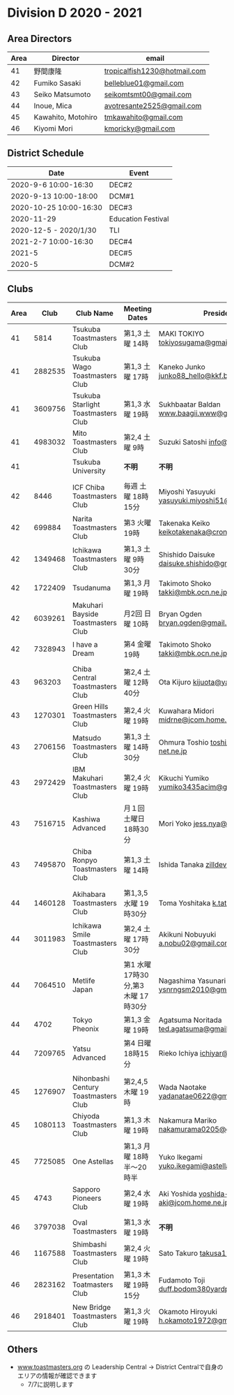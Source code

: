 # Division D 2020 - 2021
  
## Area Directors
  
|Area|Director|email|
|----|--------|-----|
|41|野間康隆|tropicalfish1230@hotmail.com|
|42|Fumiko Sasaki|belleblue01@gmail.com|
|43|Seiko Matsumoto|seikomtsmt00@gmail.com|
|44|Inoue, Mica|avotresante2525@gmail.com|
|45|Kawahito, Motohiro|tmkawahito@gmail.com|
|46|Kiyomi Mori|kmoricky@gmail.com|
  
## District Schedule
  
|Date|Event|
|----|-----|
|2020-9-6 10:00-16:30|DEC#2|
|2020-9-13 10:00-18:00|DCM#1|
|2020-10-25 10:00-16:30|DEC#3|
|2020-11-29|Education Festival|
|2020-12-5 - 2020/1/30|TLI|
|2021-2-7 10:00-16:30|DEC#4|
|2021-5|DEC#5|
|2020-5|DCM#2|
  
## Clubs
  
|Area|Club|Club Name|Meeting Dates|President|
|----|----|---------|-------------|---------|
|41|5814|Tsukuba Toastmasters Club|第1,3 土曜 14時|MAKI TOKIYO tokiyosugama@gmail.com|
|41|2882535|Tsukuba Wago Toastmasters Club|第1,3 土曜 17時|Kaneko Junko junko88_hello@kkf.biglobe.ne.jp|
|41|3609756|Tsukuba Starlight Toastmasters Club|第1,3 水曜 19時|Sukhbaatar Baldan www.baagii.www@gmail.com|
|41|4983032|Mito Toastmasters Club|第2,4 土曜 9時|Suzuki Satoshi info@satrex.jp|
|41||Tsukuba University|**不明**|**不明**|
||||
|42|8446|ICF Chiba Toastmasters Club|毎週 土曜 18時15分|Miyoshi Yasuyuki yasuyuki.miyoshi51@gmail.com|
|42|699884|Narita Toastmasters Club|第3 火曜 19時|Takenaka Keiko keikotakenaka@cronos.ocn.ne.jp|
|42|1349468|Ichikawa Toastmasters Club|第1,3 土曜 9時30分|Shishido Daisuke daisuke.shishido@gmail.com|
|42|1722409|Tsudanuma|第1,3 月曜 19時|Takimoto Shoko takki@mbk.ocn.ne.jp|
|42|6039261|Makuhari Bayside Toastmasters Club|月2回 日曜 10時|Bryan Ogden bryan.ogden@gmail.com|
|42|7328943|I have a Dream|第4 金曜 19時|Takimoto Shoko takki@mbk.ocn.ne.jp|
||||
|43|963203|Chiba Central Toastmasters Club|第2,4 土曜 12時40分|Ota Kijuro kijuota@yahoo.co.jp|
|43|1270301|Green Hills Toastmasters Club|第2,4 火曜 19時|Kuwahara Midori midrne@jcom.home.ne.jp|
|43|2706156|Matsudo Toastmasters Club|第1,3 土曜 14時30分|Ohmura Toshio toshi_oh@fd5.so-net.ne.jp|
|43|2972429|IBM Makuhari Toastmasters Club|第2,4 火曜 19時|Kikuchi Yumiko yumiko3435acim@gmail.com|
|43|7516715|Kashiwa Advanced|月１回 土曜日 18時30分|Mori Yoko jess.nya@gmail.com|
|43|7495870|Chiba Ronpyo Toastmasters Club|第1,3 土曜 14時|Ishida Tanaka zilldeve@gmail.com|
||||
|44|1460128|Akihabara Toastmasters Club|第1,3,5 水曜 19時30分|Toma Yoshitaka k.tatu@hotmail.co.jp|
|44|3011983|Ichikawa Smile Toastmasters Club|第2,4 土曜 17時30分|Akikuni Nobuyuki a.nobu02@gmail.com|
|44|7064510|Metlife Japan|第1 水曜 17時30分,第3 木曜 17時30分|Nagashima Yasunari ysnrngsm2010@gmail.com|
|44|4702|Tokyo Pheonix|第1,3 金曜 19時|Agatsuma Noritada ted.agatsuma@gmail.com|
|44|7209765|Yatsu Advanced|第4 日曜 18時15分|Rieko Ichiya ichiyar@jcom.zaq.ne.jp|
||||
|45|1276907|Nihonbashi Century Toastmasters Club|第2,4,5 木曜 19時|Wada Naotake yadanatae0622@gmail.com|
|45|1080113|Chiyoda Toastmasters Club|第1,3 木曜 19時|Nakamura Mariko nakamurama0205@gmail.com|
|45|7725085|One Astellas|第1,3 月曜 18時半～20時半|Yuko Ikegami yuko.ikegami@astellas.com|
|45|4743|Sapporo Pioneers Club|第2,4 水曜 19時|Aki Yoshida yoshida-aki@jcom.home.ne.jp|
||||
|46|3797038|Oval Toastmasters|第1,3 水曜 19時|**不明**|
|46|1167588|Shimbashi Toastmasters Club|第2,4 火曜 19時|Sato Takuro takusa12@gmail.com|
|46|2823162|Presentation Toatmasters Club|第1,3 木曜 19時15分|Fudamoto Toji duff.bodom380yardpar4@gmail.com|
|46|2918401|New Bridge Toastmasters Club|第1,3 火曜 19時|Okamoto Hiroyuki h.okamoto1972@gmail.com|
  
## Others
  
- www.toastmasters.org の Leadership Central -> District Centralで自身のエリアの情報が確認できます
    - 7/7に説明します
